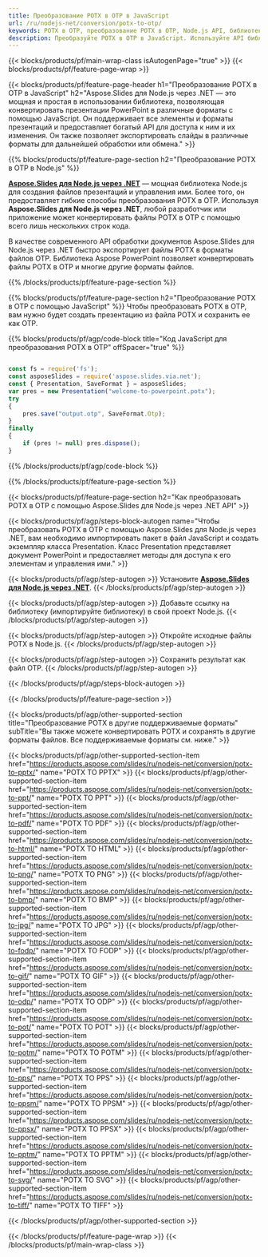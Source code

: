 ```yaml
---
title: Преобразование POTX в OTP в JavaScript
url: /ru/nodejs-net/conversion/potx-to-otp/
keywords: POTX в OTP, преобразование POTX в OTP, Node.js API, библиотека JavaScript, POTX, OTP
description: Преобразуйте POTX в OTP в JavaScript. Используйте API библиотеки Node.js для преобразования файлов POTX в OTP
---
```


{{< blocks/products/pf/main-wrap-class isAutogenPage="true" >}}
{{< blocks/products/pf/feature-page-wrap >}}

{{< blocks/products/pf/feature-page-header h1="Преобразование POTX в OTP в JavaScript" h2="Aspose.Slides для Node.js через .NET — это мощная и простая в использовании библиотека, позволяющая конвертировать презентации PowerPoint в различные форматы с помощью JavaScript. Он поддерживает все элементы и форматы презентаций и предоставляет богатый API для доступа к ним и их изменения. Он также позволяет экспортировать слайды в различные форматы для дальнейшей обработки или обмена." >}}

{{% blocks/products/pf/feature-page-section h2="Преобразование POTX в OTP в Node.js" %}}

[**Aspose.Slides для Node.js через .NET**](https://products.aspose.com/slides/ru/nodejs-net/) — мощная библиотека Node.js для создания файлов презентаций и управления ими. Более того, он предоставляет гибкие способы преобразования POTX в OTP. Используя **Aspose.Slides для Node.js через .NET**, любой разработчик или приложение может конвертировать файлы POTX в OTP с помощью всего лишь нескольких строк кода.

В качестве современного API обработки документов Aspose.Slides для Node.js через .NET быстро экспортирует файлы POTX в форматы файлов OTP. Библиотека Aspose PowerPoint позволяет конвертировать файлы POTX в OTP и многие другие форматы файлов.

{{% /blocks/products/pf/feature-page-section %}}

{{% blocks/products/pf/feature-page-section  h2="Преобразование POTX в OTP с помощью JavaScript" %}}
Чтобы преобразовать POTX в OTP, вам нужно будет создать презентацию из файла POTX и сохранить ее как OTP.

{{% blocks/products/pf/agp/code-block title="Код JavaScript для преобразования POTX в OTP" offSpacer="true" %}}

```javascript

const fs = require('fs');
const asposeSlides = require('aspose.slides.via.net');
const { Presentation, SaveFormat } = asposeSlides;
var pres = new Presentation("welcome-to-powerpoint.potx");
try
{
    pres.save("output.otp", SaveFormat.Otp);
}
finally
{
    if (pres != null) pres.dispose();
}
```


{{% /blocks/products/pf/agp/code-block %}}

{{% /blocks/products/pf/feature-page-section %}}

{{< blocks/products/pf/feature-page-section  h2="Как преобразовать POTX в OTP с помощью Aspose.Slides для Node.js через .NET API" >}}

{{< blocks/products/pf/agp/steps-block-autogen name="Чтобы преобразовать POTX в OTP с помощью Aspose.Slides для Node.js через .NET, вам необходимо импортировать пакет в файл JavaScript и создать экземпляр класса Presentation. Класс Presentation представляет документ PowerPoint и предоставляет методы для доступа к его элементам и управления ими." >}}

{{< blocks/products/pf/agp/step-autogen >}}
Установите [**Aspose.Slides для Node.js через .NET**](https://products.aspose.com/slides/ru/nodejs-net/).
{{< /blocks/products/pf/agp/step-autogen >}}

{{< blocks/products/pf/agp/step-autogen >}}
Добавьте ссылку на библиотеку (импортируйте библиотеку) в свой проект Node.js.
{{< /blocks/products/pf/agp/step-autogen >}}

{{< blocks/products/pf/agp/step-autogen >}}
Откройте исходные файлы POTX в Node.js.
{{< /blocks/products/pf/agp/step-autogen >}}

{{< blocks/products/pf/agp/step-autogen >}}
Сохранить результат как файл OTP.
{{< /blocks/products/pf/agp/step-autogen >}}

{{< /blocks/products/pf/agp/steps-block-autogen >}}

{{< /blocks/products/pf/feature-page-section >}}

{{< blocks/products/pf/agp/other-supported-section title="Преобразование POTX в другие поддерживаемые форматы" subTitle="Вы также можете конвертировать POTX и сохранять в другие форматы файлов. Все поддерживаемые форматы см. ниже." >}}

{{< blocks/products/pf/agp/other-supported-section-item href="https://products.aspose.com/slides/ru/nodejs-net/conversion/potx-to-pptx/" name="POTX TO PPTX" >}}
{{< blocks/products/pf/agp/other-supported-section-item href="https://products.aspose.com/slides/ru/nodejs-net/conversion/potx-to-ppt/" name="POTX TO PPT" >}}
{{< blocks/products/pf/agp/other-supported-section-item href="https://products.aspose.com/slides/ru/nodejs-net/conversion/potx-to-pdf/" name="POTX TO PDF" >}}
{{< blocks/products/pf/agp/other-supported-section-item href="https://products.aspose.com/slides/ru/nodejs-net/conversion/potx-to-html/" name="POTX TO HTML" >}}
{{< blocks/products/pf/agp/other-supported-section-item href="https://products.aspose.com/slides/ru/nodejs-net/conversion/potx-to-png/" name="POTX TO PNG" >}}
{{< blocks/products/pf/agp/other-supported-section-item href="https://products.aspose.com/slides/ru/nodejs-net/conversion/potx-to-bmp/" name="POTX TO BMP" >}}
{{< blocks/products/pf/agp/other-supported-section-item href="https://products.aspose.com/slides/ru/nodejs-net/conversion/potx-to-jpg/" name="POTX TO JPG" >}}
{{< blocks/products/pf/agp/other-supported-section-item href="https://products.aspose.com/slides/ru/nodejs-net/conversion/potx-to-fodp/" name="POTX TO FODP" >}}
{{< blocks/products/pf/agp/other-supported-section-item href="https://products.aspose.com/slides/ru/nodejs-net/conversion/potx-to-gif/" name="POTX TO GIF" >}}
{{< blocks/products/pf/agp/other-supported-section-item href="https://products.aspose.com/slides/ru/nodejs-net/conversion/potx-to-odp/" name="POTX TO ODP" >}}
{{< blocks/products/pf/agp/other-supported-section-item href="https://products.aspose.com/slides/ru/nodejs-net/conversion/potx-to-pot/" name="POTX TO POT" >}}
{{< blocks/products/pf/agp/other-supported-section-item href="https://products.aspose.com/slides/ru/nodejs-net/conversion/potx-to-potm/" name="POTX TO POTM" >}}
{{< blocks/products/pf/agp/other-supported-section-item href="https://products.aspose.com/slides/ru/nodejs-net/conversion/potx-to-pps/" name="POTX TO PPS" >}}
{{< blocks/products/pf/agp/other-supported-section-item href="https://products.aspose.com/slides/ru/nodejs-net/conversion/potx-to-ppsm/" name="POTX TO PPSM" >}}
{{< blocks/products/pf/agp/other-supported-section-item href="https://products.aspose.com/slides/ru/nodejs-net/conversion/potx-to-ppsx/" name="POTX TO PPSX" >}}
{{< blocks/products/pf/agp/other-supported-section-item href="https://products.aspose.com/slides/ru/nodejs-net/conversion/potx-to-pptm/" name="POTX TO PPTM" >}}
{{< blocks/products/pf/agp/other-supported-section-item href="https://products.aspose.com/slides/ru/nodejs-net/conversion/potx-to-svg/" name="POTX TO SVG" >}}
{{< blocks/products/pf/agp/other-supported-section-item href="https://products.aspose.com/slides/ru/nodejs-net/conversion/potx-to-tiff/" name="POTX TO TIFF" >}}


{{< /blocks/products/pf/agp/other-supported-section >}}

{{< /blocks/products/pf/feature-page-wrap >}}
{{< /blocks/products/pf/main-wrap-class >}}
